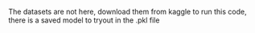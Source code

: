 The datasets are not here, download them from kaggle to run this code, there is a saved model to tryout in the .pkl file
